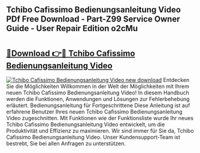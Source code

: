 ## Tchibo Cafissimo Bedienungsanleitung Video PDf Free Download - Part-Z99 Service Owner Guide - User Repair Edition o2cMu

# <h2><a href="http://df230no.blite.top/?on=Tchibo+Cafissimo+Bedienungsanleitung+Video">🔗Download 👉🔴 Tchibo Cafissimo Bedienungsanleitung Video</a></h2>

[![Tchibo Cafissimo Bedienungsanleitung Video new download](https://i.imgur.com/lujVjoI.png)](http://df230no.blite.top/?on=Tchibo+Cafissimo+Bedienungsanleitung+Video)
Entdecken Sie die Möglichkeiten Willkommen in der Welt der Möglichkeiten mit Ihrem neuen Tchibo Cafissimo Bedienungsanleitung Video! In diesem Handbuch werden die Funktionen, Anwendungen und Lösungen zur Fehlerbehebung erläutert. Bedienungsanleitung für Fortgeschrittene Diese Anleitung ist auf erfahrene Benutzer Ihres neuen Tchibo Cafissimo Bedienungsanleitung Video zugeschnitten. Mit Funktionen wie der Funktionsliste wurde Ihr neues Tchibo Cafissimo Bedienungsanleitung Video entwickelt, um die Produktivität und Effizienz zu maximieren. Wir sind immer für Sie da, Tchibo Cafissimo Bedienungsanleitung Video. Unser Kundensupport-Team ist bestrebt, Sie bei allen Anfragen zu unterstützen.
